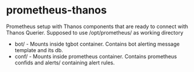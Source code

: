 # prometheus-thanos
Prometheus setup with Thanos components that are ready to connect with Thanos Querier.
Supposed to use /opt/prometheus/ as working directory

- bot/ - Mounts inside tgbot container. Contains bot alerting message template and its db.
- conf/ - Mounts inside prometheus container. Contains prometheus confids and alerts/ containing alert rules.

